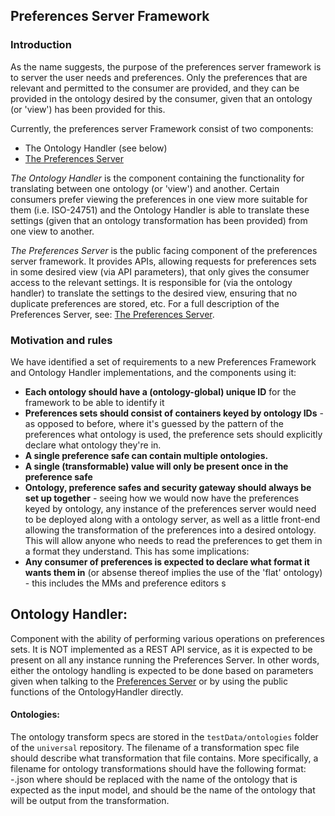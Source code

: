 ## Preferences Server Framework

### Introduction
As the name suggests, the purpose of the preferences server framework is to server the user needs and preferences. Only the preferences that are relevant and permitted to the consumer are provided, and they can be provided in the ontology desired by the consumer, given that an ontology (or 'view') has been provided for this.

Currently, the preferences server Framework consist of two components:
* The Ontology Handler (see below)
* [The Preferences Server](PreferencesServer.md)

_The Ontology Handler_ is the component containing the functionality for translating between one ontology (or 'view') and another. Certain consumers prefer viewing the preferences in one view more suitable for them (i.e. ISO-24751) and the Ontology Handler is able to translate these settings (given that an ontology transformation has been provided) from one view to another.

_The Preferences Server_ is the public facing component of the preferences server framework. It provides APIs, allowing requests for preferences sets in some desired view (via API parameters), that only gives the consumer access to the relevant settings. It is responsible for (via the ontology handler) to translate the settings to the desired view, ensuring that no duplicate preferences are stored, etc. For a full description of the Preferences Server, see: [The Preferences Server](PreferencesServer.md).

### Motivation and rules

We have identified a set of requirements to a new Preferences Framework and Ontology Handler implementations, and the components using it:

* **Each ontology should have a (ontology-global) unique ID** for the framework to be able to identify it
* **Preferences sets should consist of containers keyed by ontology IDs** - as opposed to before, where it's guessed by the pattern of the preferences what ontology is used, the preference sets should explicitly declare what ontology they're in.
* **A single preference safe can contain multiple ontologies.**
* **A single (transformable) value will only be present once in the preference safe**
* **Ontology, preference safes and security gateway should always be set up together** - seeing how we would now have the preferences keyed by ontology, any instance of the preferences server would need to be deployed along with a ontology server, as well as a little front-end allowing the transformation of the preferences into a desired ontology. This will allow anyone who needs to read the preferences to get them in a format they understand. This has some implications:
* **Any consumer of preferences is expected to declare what format it wants them in** (or absense thereof implies the use of the 'flat' ontology) - this includes the MMs and preference editors
s
## Ontology Handler:

Component with the ability of performing various operations on preferences sets. It is NOT implemented as a REST API service, as it is expected to be present on all any instance running the Preferences Server. In other words, either the ontology handling is expected to be done based on parameters given when talking to the [Preferences Server](PreferencesServer.md) or by using the public functions of the OntologyHandler directly.

#### Ontologies:
The ontology transform specs are stored in the `testData/ontologies` folder of the `universal` repository. The filename of a transformation spec file should describe what transformation that file contains. More specifically, a filename for ontology transformations should have the following format: <from>-<to>.json where <from> should be replaced with the name of the ontology that is expected as the input model, and <to> should be the name of the ontology that will be output from the transformation.
